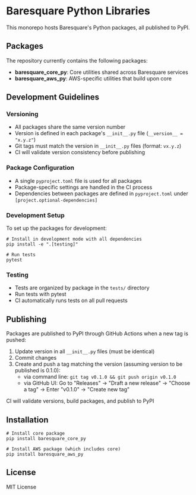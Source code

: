 # Baresquare Python Libraries

This monorepo hosts Baresquare's Python packages, all published to PyPI.

## Packages

The repository currently contains the following packages:

- **baresquare_core_py**: Core utilities shared across Baresquare services
- **baresquare_aws_py**: AWS-specific utilities that build upon core

## Development Guidelines

### Versioning

- All packages share the same version number
- Version is defined in each package's `__init__.py` file (`__version__ = "x.y.z"`)
- Git tags must match the version in `__init__.py` files (format: `vx.y.z`)
- CI will validate version consistency before publishing

### Package Configuration

- A single `pyproject.toml` file is used for all packages
- Package-specific settings are handled in the CI process
- Dependencies between packages are defined in `pyproject.toml` under `[project.optional-dependencies]`

### Development Setup

To set up the packages for development:

```shell
# Install in development mode with all dependencies
pip install -e ".[testing]"

# Run tests
pytest
```

### Testing

- Tests are organized by package in the `tests/` directory
- Run tests with pytest
- CI automatically runs tests on all pull requests

## Publishing

Packages are published to PyPI through GitHub Actions when a new tag is pushed:

1. Update version in all `__init__.py` files (must be identical)
1. Commit changes
1. Create and push a tag matching the version (assuming version to be published is 0.1.0):
   - via command line: `git tag v0.1.0 && git push origin v0.1.0`
   - via GitHub UI: Go to "Releases" → "Draft a new release" → "Choose a tag" → Enter "v0.1.0" → "Create new tag"

CI will validate versions, build packages, and publish to PyPI

## Installation


```shell
# Install core package
pip install baresquare_core_py

# Install AWS package (which includes core)
pip install baresquare_aws_py
```

## License

MIT License